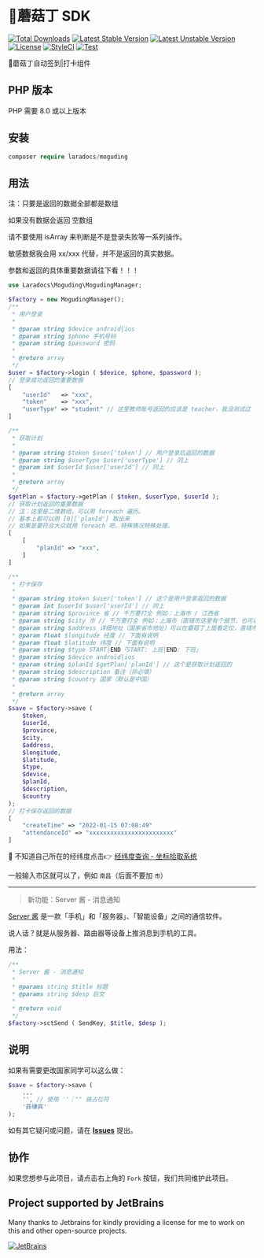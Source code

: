 # 🍄蘑菇丁 SDK
[![Total Downloads](https://poser.pugx.org/laradocs/moguding/d/total.svg)](https://packagist.org/packages/laradocs/moguding)
[![Latest Stable Version](https://poser.pugx.org/laradocs/moguding/v/stable.svg)](https://packagist.org/packages/laradocs/moguding)
[![Latest Unstable Version](https://poser.pugx.org/laradocs/moguding/v/unstable.svg)](https://packagist.org/packages/laradocs/moguding)
[![License](https://poser.pugx.org/laradocs/moguding/license.svg)](https://packagist.org/packages/laradocs/moguding)
[![StyleCI](https://github.styleci.io/repos/447994762/shield?branch=master)](https://github.styleci.io/repos/447994762?branch=master)
[![Test](https://github.com/laradocs/php-moguding-sdk/actions/workflows/test.yml/badge.svg)](https://github.com/laradocs/php-moguding-sdk/actions/workflows/test.yml)

🍄蘑菇丁自动签到|打卡组件

## PHP 版本
PHP 需要 8.0 或以上版本

## 安装

```php
composer require laradocs/moguding
```

## 用法

注：只要是返回的数据全部都是数组

如果没有数据会返回 空数组

请不要使用 isArray 来判断是不是登录失败等一系列操作。

敏感数据我会用 xx/xxx 代替，并不是返回的真实数据。

参数和返回的具体重要数据请往下看！！！

```php
use Laradocs\Moguding\MogudingManager;

$factory = new MogudingManager();
/**
 * 用户登录
 * 
 * @param string $device android|ios
 * @param string $phone 手机号码
 * @param string $password 密码
 * 
 * @return array
 */
$user = $factory->login ( $device, $phone, $password );
// 登录成功返回的重要数据
[
    "userId"   => "xxx",
    "token"    => "xxx",
    "userType" => "student" // 这里教师账号返回的应该是 teacher，我没测试过
]

/**
 * 获取计划
 * 
 * @param string $token $user['token'] // 用户登录后返回的数据
 * @param string $userType $user['userType'] // 同上
 * @param int $userId $user['userId'] // 同上
 * 
 * @return array
 */
$getPlan = $factory->getPlan ( $token, $userType, $userId );
// 获取计划返回的重要数据
// 注：这里是二维数组，可以用 foreach 遍历。
// 基本上都可以用 [0]['planId'] 取出来
// 如果是要符合大众就用 foreach 吧，特殊情况特殊处理。
[
    [
        "planId" => "xxx",
    ]
]

/**
 * 打卡保存
 * 
 * @param string $token $user['token'] // 这个是用户登录返回的数据
 * @param int $userId $user['userId'] // 同上
 * @param string $province 省 // 千万要打全 例如：上海市 / 江西省
 * @param string $city 市 // 千万要打全 例如：上海市（直辖市这里有个细节，也可以直接用 $province 变量） / 南昌市
 * @param string $address 详细地址（国家省市地址）可以在蘑菇丁上面看定位，直辖市的话就不要加省或市(例：国家省/市xx区地址)省和市二选一
 * @param float $longitude 经度 // 下面有说明
 * @param float $latitude 纬度 // 下面有说明
 * @param string $type START|END「START: 上班|END: 下班」
 * @param string $device android|ios
 * @param string $planId $getPlan['planId'] // 这个是获取计划返回的
 * @param string $description 备注（非必填）
 * @param string $country 国家（默认是中国）
 * 
 * @return array
 */
$save = $factory->save (
    $token,
    $userId,
    $province,
    $city,
    $address,
    $longitude,
    $latitude,
    $type,
    $device,
    $planId,
    $description,
    $country
);
// 打卡保存返回的数据
[
    "createTime" => "2022-01-15 07:08:49"
    "attendanceId" => "xxxxxxxxxxxxxxxxxxxxxxxx"
]
```

 📍 不知道自己所在的经纬度点击👉 [经纬度查询 - 坐标拾取系统](https://jingweidu.bmcx.com)

一般输入市区就可以了，例如 `南昌`（后面不要加 `市`）

---

> 新功能：Server 酱 - 消息通知

[Server 酱](https://sct.ftqq.com) 是一款「手机」和「服务器」、「智能设备」之间的通信软件。

说人话？就是从服务器、路由器等设备上推消息到手机的工具。

用法：

```php
/**
 * Server 酱 - 消息通知
 * 
 * @params string $title 标题
 * @params string $desp 后文
 * 
 * @return void
 */
$factory->sctSend ( SendKey, $title, $desp );
```

## 说明

如果有需要更改国家同学可以这么做：

```php
$save = $factory->save (
    ...
    '', // 使用 ''｜"" 做占位符
    '菲律宾'
);
```

如有其它疑问或问题，请在 **[Issues](https://github.com/laradocs/php-moguding-sdk/issues)** 提出。

## 协作

如果您想参与此项目，请点击右上角的 `Fork` 按钮，我们共同维护此项目。

## Project supported by JetBrains

Many thanks to Jetbrains for kindly providing a license for me to work on this and other open-source projects.

[![JetBrains](https://resources.jetbrains.com/storage/products/company/brand/logos/jb_beam.svg)](https://www.jetbrains.com/?from=https://github.com/laradocs)
